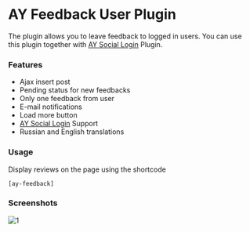 # AY Feedback User Plugin
The plugin allows you to leave feedback to logged in users.
You can use this plugin together with <a href="https://github.com/yarovikov/ay-social-login">AY Social Login</a> Plugin.

### Features ###
- Ajax insert post
- Pending status for new feedbacks
- Only one feedback from user
- E-mail notifications
- Load more button
- <a href="https://github.com/yarovikov/ay-social-login">AY Social Login</a> Support
- Russian and English translations

### Usage ###

Display reviews on the page using the shortcode
```
[ay-feedback]
```
### Screenshots ###
![1](https://user-images.githubusercontent.com/30932012/64802190-c810da80-d592-11e9-8ecc-4fbc27ff5f1b.jpg)
